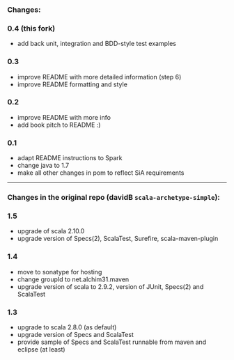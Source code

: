 
### Changes:

### 0.4 (this fork)
 * add back unit, integration and BDD-style test examples

### 0.3
 * improve README with more detailed information (step 6)
 * improve README formatting and style

### 0.2
 * improve README with more info
 * add book pitch to README :)

### 0.1
 * adapt README instructions to Spark
 * change java to 1.7
 * make all other changes in pom to reflect SiA requirements

----

### Changes in the original repo (davidB `scala-archetype-simple`):
### 1.5

* upgrade of scala 2.10.0
* upgrade version of Specs(2), ScalaTest, Surefire, scala-maven-plugin

### 1.4

* move to sonatype for hosting
* change groupId to net.alchim31.maven
* upgrade version of scala to 2.9.2, version of JUnit, Specs(2) and ScalaTest

### 1.3

* upgrade to scala 2.8.0 (as default)
* upgrade version of Specs and ScalaTest
* provide sample of Specs and ScalaTest runnable from maven and eclipse (at least)
